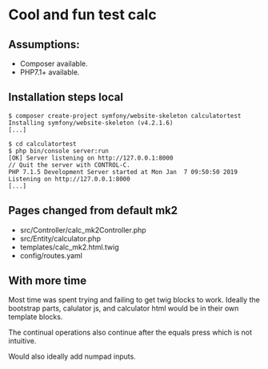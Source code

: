 # Cool and fun test calc

## Assumptions:
- Composer available.
- PHP7.1+ available.

## Installation steps local
```
$ composer create-project symfony/website-skeleton calculatortest
Installing symfony/website-skeleton (v4.2.1.6)
[...]

$ cd calculatortest
$ php bin/console server:run
[OK] Server listening on http://127.0.0.1:8000                                                          
// Quit the server with CONTROL-C.                                                                      
PHP 7.1.5 Development Server started at Mon Jan  7 09:50:50 2019
Listening on http://127.0.0.1:8000
[...]
```

## Pages changed from default mk2
- src/Controller/calc_mk2Controller.php
- src/Entity/calculator.php
- templates/calc_mk2.html.twig
- config/routes.yaml

## With more time

Most time was spent trying and failing to get twig blocks to work. Ideally the bootstrap parts, calulator js, and calculator html would be in their own template blocks.

The continual operations also continue after the equals press which is not intuitive.

Would also ideally add numpad inputs.
